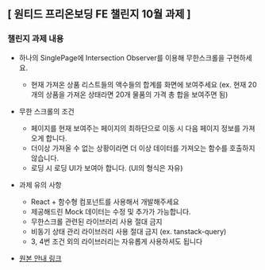 ## [ 원티드 프리온보딩 FE 챌린지 10월 과제 ]

### 챌린지 과제 내용

- 하나의 SinglePage에 Intersection Observer를 이용해 무한스크롤을 구현하세요.

  - 현재 가져온 상품 리스트들의 액수들의 합계를 화면에 보여주세요 (ex. 현재 20개의 상품을 가져온 상태라면 20개 물품의 가격 총 합을 보여주면 됨)

- 무한 스크롤의 조건

  - 페이지를 현재 보여주는 페이지의 최하단으로 이동 시 다음 페이지 정보를 가져오게 합니다.
  - 더이상 가져올 수 없는 상황이라면 더 이상 데이터를 가져오는 함수를 호출하지 않습니다.
  - 로딩 시 로딩 UI가 보여아 합니다. (UI의 형식은 자유)

- 과제 유의 사항
  - React + 함수형 컴포넌트를 사용해서 개발해주세요
  - 제공해드린 Mock 데이터는 수정 및 추가가 가능합니다.
  - 무한스크롤 관련된 라이브러리 사용 절대 금지
  - 비동기 상태 관리 라이브러리 사용 절대 금지 (ex. tanstack-query)
  - 3, 4번 조건 외의 라이브러리는 자유롭게 사용하셔도 됩니다

- [원본 안내 링크](https://gist.github.com/goldfrosch/034b966075059447efa1c00476849d68)
